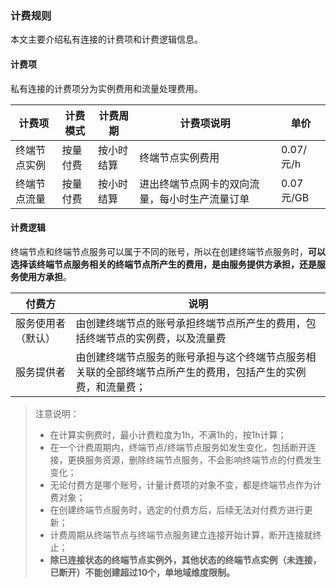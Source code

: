 ### 计费规则

本文主要介绍私有连接的计费项和计费逻辑信息。

#### 计费项

私有连接的计费项分为实例费用和流量处理费用。

| 计费项       | 计费模式 | 计费周期   | 计费项说明                                     | 单价      |
| ------------ | -------- | ---------- | ---------------------------------------------- | --------- |
| 终端节点实例 | 按量付费 | 按小时结算 | 终端节点实例费用                               | 0.07/元/h |
| 终端节点流量 | 按量付费 | 按小时结算 | 进出终端节点网卡的双向流量，每小时生产流量订单 | 0.07元/GB |

#### 计费逻辑

终端节点和终端节点服务可以属于不同的账号，所以在创建终端节点服务时，**可以选择该终端节点服务相关的终端节点所产生的费用，是由服务提供方承担，还是服务使用方承担**。

| 付费方             | 说明                                                         |
| ------------------ | ------------------------------------------------------------ |
| 服务使用者（默认） | 由创建终端节点的账号承担终端节点所产生的费用，包括终端节点的实例费，以及流量费 |
| 服务提供者         | 由创建终端节点服务的账号承担与这个终端节点服务相关联的全部终端节点所产生的费用，包括产生的实例费，和流量费； |

> 注意说明：
>
> - 在计算实例费时，最小计费粒度为1h，不满1h的，按1h计算；
> - 在一个计费周期内，终端节点/终端节点服务如发生变化，包括断开连接，更换服务资源，删除终端节点服务，不会影响终端节点的付费发生变化；
> - 无论付费方是哪个账号，计量计费项的对象不变，都是终端节点作为计费对象；
> - 在创建终端节点服务时，选定的付费方后，后续无法对付费方进行更新；
> - 计费周期从终端节点与终端节点服务建立连接开始计算，断开连接就终止；
> - **除已连接状态的终端节点实例外，其他状态的终端节点实例（未连接，已断开）不能创建超过10个，单地域维度限制。**

